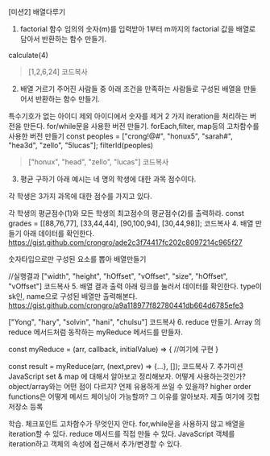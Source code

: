 [미션2] 배열다루기
1. factorial 함수
임의의 숫자(m)를 입력받아 1부터 m까지의 factorial 값을 배열로 담아서 반환하는 함수 만들기.

calculate(4)
> [1,2,6,24]
코드복사
2. 배열 거르기
주어진 사람들 중 아래 조건을 만족하는 사람들로 구성된 배열을 만들어서 반환하는 함수 만들기.

특수기호가 없는 아이디 제외
아이디에서 숫자를 제거
2 가지 iteration을 처리하는 버전을 만든다.
for/while문을 사용한 버전 만들기.
forEach,filter, map등의 고차함수를 사용한 버전 만들기
const peoples = ["crong!@#", "honux5", "sarah#", "hea3d", "zello", "5lucas"];
filterId(peoples)
> ["honux", "head", "zello", "lucas"]
코드복사
3. 평균 구하기
아래 예시는 네 명의 학생에 대한 과목 점수이다.

각 학생은 3가지 과목에 대한 점수를 가지고 있다.

각 학생의 평균점수(1)와 모든 학생의 최고점수의 평균점수(2)를 출력하라.
const grades = [[88,76,77], [33,44,44], [90,100,94], [30,44,98]];
코드복사
4. 배열 만들기
아래 데이터를 확인한다.
https://gist.github.com/crongro/ade2c3f74417fc202c8097214c965f27

숫자타입으로만 구성된 요소를 뽑아 배열만들기

//실행결과
["width", "height", "hOffset", "vOffset", "size", "hOffset", "vOffset"]
코드복사
5. 배열 결과 출력
아래 링크를 눌러서 데이터를 확인한다.
type이 sk인, name으로 구성된 배열만 출력해본다.
https://gist.github.com/crongro/a9a118977f82780441db664d6785efe3

["Yong", "hary", "solvin", "hani", "chulsu"]
코드복사
6. reduce 만들기.
Array 의 reduce 메서드처럼 동작하는 myReduce 메서드를 만들자.

const myReduce = (arr, callback, initialValue) => {
    //여기에 구현
}

const result = myReduce(arr, (next,prev) => {...}, []);
코드복사
7. 추가미션
JavaScript set & map 에 대해서 알아보고 정리해보자.
어떻게 사용하는것인가?
object/array와는 어떤 점이 다르지?
언제 유용하게 쓰일 수 있을까?
higher order functions은 어떻게 메서드 체이닝이 가능할까? 그 이유를 알아보자.
제출
여기에 깃헙 저장소 등록

학습. 체크포인트
고차함수가 무엇인지 안다.
for,while문을 사용하지 않고 배열을 iteration할 수 있다.
reduce 메서드를 직접 만들 수 있다.
JavaScript 객체를 iteration하고 객체의 속성에 접근해서 추가/변경할 수 있다.
